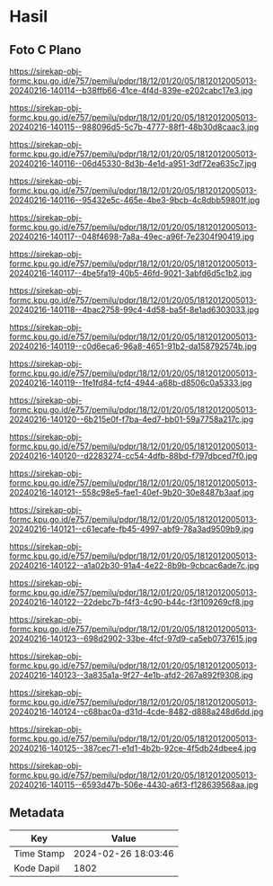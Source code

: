 # Hasil

## Foto C Plano

https://sirekap-obj-formc.kpu.go.id/e757/pemilu/pdpr/18/12/01/20/05/1812012005013-20240216-140114--b38ffb66-41ce-4f4d-839e-e202cabc17e3.jpg

https://sirekap-obj-formc.kpu.go.id/e757/pemilu/pdpr/18/12/01/20/05/1812012005013-20240216-140115--988096d5-5c7b-4777-88f1-48b30d8caac3.jpg

https://sirekap-obj-formc.kpu.go.id/e757/pemilu/pdpr/18/12/01/20/05/1812012005013-20240216-140116--06d45330-8d3b-4e1d-a951-3df72ea635c7.jpg

https://sirekap-obj-formc.kpu.go.id/e757/pemilu/pdpr/18/12/01/20/05/1812012005013-20240216-140116--95432e5c-465e-4be3-9bcb-4c8dbb59801f.jpg

https://sirekap-obj-formc.kpu.go.id/e757/pemilu/pdpr/18/12/01/20/05/1812012005013-20240216-140117--048f4698-7a8a-49ec-a96f-7e2304f90419.jpg

https://sirekap-obj-formc.kpu.go.id/e757/pemilu/pdpr/18/12/01/20/05/1812012005013-20240216-140117--4be5fa19-40b5-46fd-9021-3abfd6d5c1b2.jpg

https://sirekap-obj-formc.kpu.go.id/e757/pemilu/pdpr/18/12/01/20/05/1812012005013-20240216-140118--4bac2758-99c4-4d58-ba5f-8e1ad6303033.jpg

https://sirekap-obj-formc.kpu.go.id/e757/pemilu/pdpr/18/12/01/20/05/1812012005013-20240216-140119--c0d6eca6-96a8-4651-91b2-da158792574b.jpg

https://sirekap-obj-formc.kpu.go.id/e757/pemilu/pdpr/18/12/01/20/05/1812012005013-20240216-140119--1fe1fd84-fcf4-4944-a68b-d8506c0a5333.jpg

https://sirekap-obj-formc.kpu.go.id/e757/pemilu/pdpr/18/12/01/20/05/1812012005013-20240216-140120--6b215e0f-f7ba-4ed7-bb01-59a7758a217c.jpg

https://sirekap-obj-formc.kpu.go.id/e757/pemilu/pdpr/18/12/01/20/05/1812012005013-20240216-140120--d2283274-cc54-4dfb-88bd-f797dbced7f0.jpg

https://sirekap-obj-formc.kpu.go.id/e757/pemilu/pdpr/18/12/01/20/05/1812012005013-20240216-140121--558c98e5-fae1-40ef-9b20-30e8487b3aaf.jpg

https://sirekap-obj-formc.kpu.go.id/e757/pemilu/pdpr/18/12/01/20/05/1812012005013-20240216-140121--c61ecafe-fb45-4997-abf9-78a3ad9509b9.jpg

https://sirekap-obj-formc.kpu.go.id/e757/pemilu/pdpr/18/12/01/20/05/1812012005013-20240216-140122--a1a02b30-91a4-4e22-8b9b-9cbcac6ade7c.jpg

https://sirekap-obj-formc.kpu.go.id/e757/pemilu/pdpr/18/12/01/20/05/1812012005013-20240216-140122--22debc7b-f4f3-4c90-b44c-f3f109269cf8.jpg

https://sirekap-obj-formc.kpu.go.id/e757/pemilu/pdpr/18/12/01/20/05/1812012005013-20240216-140123--698d2902-33be-4fcf-97d9-ca5eb0737615.jpg

https://sirekap-obj-formc.kpu.go.id/e757/pemilu/pdpr/18/12/01/20/05/1812012005013-20240216-140123--3a835a1a-9f27-4e1b-afd2-267a892f9308.jpg

https://sirekap-obj-formc.kpu.go.id/e757/pemilu/pdpr/18/12/01/20/05/1812012005013-20240216-140124--c68bac0a-d31d-4cde-8482-d888a248d6dd.jpg

https://sirekap-obj-formc.kpu.go.id/e757/pemilu/pdpr/18/12/01/20/05/1812012005013-20240216-140125--387cec71-e1d1-4b2b-92ce-4f5db24dbee4.jpg

https://sirekap-obj-formc.kpu.go.id/e757/pemilu/pdpr/18/12/01/20/05/1812012005013-20240216-140115--6593d47b-506e-4430-a6f3-f128639568aa.jpg


## Metadata

| Key        | Value               |
| ---------- | ------------------- |
| Time Stamp | 2024-02-26 18:03:46 |
| Kode Dapil | 1802                |



